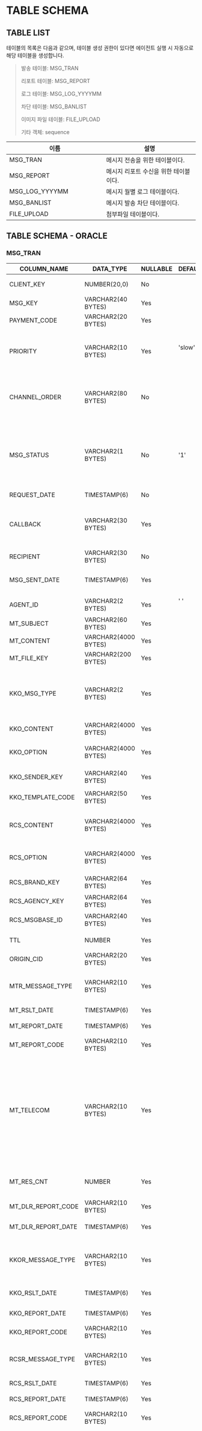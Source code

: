 # TABLE SCHEMA

## TABLE LIST

테이블의 목록은 다음과 같으며, 테이블 생성 권한이 있다면 에이전트 실행 시 자동으로 해당 테이블을 생성합니다.

> 발송 테이블: MSG\_TRAN
>
> 리포트 테이블: MSG\_REPORT
>
> 로그 테이블: MSG\_LOG\_YYYYMM
>
> 차단 테이블: MSG\_BANLIST
>
> 이미지 파일 테이블: FILE\_UPLOAD
>
> 기타 객체: sequence

<table><thead><tr><th width="242">이름</th><th>설명</th></tr></thead><tbody><tr><td>MSG_TRAN</td><td>메시지 전송을 위한 테이블이다.</td></tr><tr><td>MSG_REPORT</td><td>메시지 리포트 수신을 위한 테이블이다.</td></tr><tr><td>MSG_LOG_YYYYMM</td><td>메시지 월별 로그 테이블이다.</td></tr><tr><td>MSG_BANLIST</td><td>메시지 발송 차단 테이블이다.</td></tr><tr><td>FILE_UPLOAD</td><td>첨부파일 테이블이다.</td></tr></tbody></table>

## TABLE SCHEMA - ORACLE

### MSG\_TRAN

<table data-full-width="true"><thead><tr><th width="232.633423180593">COLUMN_NAME</th><th width="228">DATA_TYPE</th><th width="120">NULLABLE</th><th width="109">DEFAULT</th><th>COMMENTS</th></tr></thead><tbody><tr><td>CLIENT_KEY</td><td>NUMBER(20,0)</td><td>No</td><td></td><td>클라이언트 메시지 고유 번호</td></tr><tr><td>MSG_KEY</td><td>VARCHAR2(40 BYTES)</td><td>Yes</td><td></td><td>메시지 키</td></tr><tr><td>PAYMENT_CODE</td><td>VARCHAR2(20 BYTES)</td><td>Yes</td><td></td><td>정산용 부서코드</td></tr><tr><td>PRIORITY</td><td>VARCHAR2(10 BYTES)</td><td>Yes</td><td>'slow'<br><br></td><td><p>전송 우선 순위</p><p>(veryfast > fast > slow)</p></td></tr><tr><td>CHANNEL_ORDER</td><td>VARCHAR2(80 BYTES)</td><td>No</td><td></td><td><p>전송 채널 순서(fallback 포함)</p><p>(예:alimtalk,rcs,sms)</p></td></tr><tr><td>MSG_STATUS</td><td>VARCHAR2(1 BYTES)</td><td>No</td><td>'1'</td><td><p>메시지 상태</p><p>1:발송대기</p><p>2:발송완료</p><p>3:완료</p></td></tr><tr><td>REQUEST_DATE</td><td>TIMESTAMP(6)</td><td>No</td><td></td><td>전송 요청 시간</td></tr><tr><td>CALLBACK</td><td>VARCHAR2(30 BYTES)</td><td>Yes</td><td></td><td><p>발신번호</p><p>(문자나 RCS 발송 시 필수)</p></td></tr><tr><td>RECIPIENT</td><td>VARCHAR2(30 BYTES)</td><td>No</td><td></td><td>수신번호 (국제표준)</td></tr><tr><td>MSG_SENT_DATE</td><td>TIMESTAMP(6)</td><td>Yes</td><td></td><td>발송 요청 시간(Agent가 G/W 로 발송한 시간)</td></tr><tr><td>AGENT_ID</td><td>VARCHAR2(2 BYTES)</td><td>Yes</td><td>' '<br><br></td><td>AGENT 이중화시 사용되는 ID</td></tr><tr><td>MT_SUBJECT</td><td>VARCHAR2(60 BYTES)</td><td>Yes</td><td></td><td>문자 제목 입력정보</td></tr><tr><td>MT_CONTENT</td><td>VARCHAR2(4000 BYTES)</td><td>Yes</td><td></td><td>문자 내용 입력정보</td></tr><tr><td>MT_FILE_KEY</td><td>VARCHAR2(200 BYTES)</td><td>Yes</td><td></td><td>문자 파일키 입력정보</td></tr><tr><td>KKO_MSG_TYPE</td><td>VARCHAR2(2 BYTES)</td><td>Yes</td><td></td><td><p>카카오 메시지 타입</p><p>알림톡-AT,AI</p><p>친구톡-FT,FI,FW</p></td></tr><tr><td>KKO_CONTENT</td><td>VARCHAR2(4000 BYTES)</td><td>Yes</td><td></td><td>카카오 내용 입력정보</td></tr><tr><td>KKO_OPTION</td><td>VARCHAR2(4000 BYTES)</td><td>Yes</td><td></td><td>카카오 옵션 입력정보(json형태) - 강조문구, 버튼 등</td></tr><tr><td>KKO_SENDER_KEY</td><td>VARCHAR2(40 BYTES)</td><td>Yes</td><td></td><td>카카오 알림톡 발신 프로필 키</td></tr><tr><td>KKO_TEMPLATE_CODE</td><td>VARCHAR2(50 BYTES)</td><td>Yes</td><td></td><td>카카오 알림톡 메시지 유형 템플릿 코드</td></tr><tr><td>RCS_CONTENT</td><td>VARCHAR2(4000 BYTES)</td><td>Yes</td><td></td><td>RCS 내용 입력정보(json형태) - Standalone, Carousel, Template</td></tr><tr><td>RCS_OPTION</td><td>VARCHAR2(4000 BYTES)</td><td>Yes</td><td></td><td>RCS 옵션 입력정보(json형태) - header, footer 등</td></tr><tr><td>RCS_BRAND_KEY</td><td>VARCHAR2(64 BYTES)</td><td>Yes</td><td></td><td>생성한 브랜드마다 부여되는 Key</td></tr><tr><td>RCS_AGENCY_KEY</td><td>VARCHAR2(64 BYTES)</td><td>Yes</td><td></td><td>대행사 key</td></tr><tr><td>RCS_MSGBASE_ID</td><td>VARCHAR2(40 BYTES)</td><td>Yes</td><td></td><td>RCS 메시지베이스 ID(템플릿코드)</td></tr><tr><td>TTL</td><td>NUMBER</td><td>Yes</td><td></td><td>전송 유효 시간(단위, 초)</td></tr><tr><td>ORIGIN_CID</td><td>VARCHAR2(20 BYTES)</td><td>Yes</td><td></td><td>발신자 식별코드</td></tr><tr><td>MTR_MESSAGE_TYPE</td><td>VARCHAR2(10 BYTES)</td><td>Yes</td><td></td><td><p>MT 상세 메시지 타입</p><p>(sm/lm/mm/im)</p></td></tr><tr><td>MT_RSLT_DATE</td><td>TIMESTAMP(6)</td><td>Yes</td><td></td><td>MT 단말기 도착 시간</td></tr><tr><td>MT_REPORT_DATE</td><td>TIMESTAMP(6)</td><td>Yes</td><td></td><td>MT 인포뱅크로부터 결과 수신한 시간</td></tr><tr><td>MT_REPORT_CODE</td><td>VARCHAR2(10 BYTES)</td><td>Yes</td><td></td><td>MT 전송 결과</td></tr><tr><td>MT_TELECOM</td><td>VARCHAR2(10 BYTES)</td><td>Yes</td><td></td><td><p>MT 착신망 정보10000-etc</p><p>10001-skt</p><p>10002-kt</p><p>10003-lgu</p><p>10006-internet number</p><p>10010-safety number</p></td></tr><tr><td>MT_RES_CNT</td><td>NUMBER</td><td>Yes</td><td></td><td>MT 분할 발송 된 결과 값에 대한 건수 (국제 발송)</td></tr><tr><td>MT_DLR_REPORT_CODE</td><td>VARCHAR2(10 BYTES)</td><td>Yes</td><td></td><td>MT DLR 리포트 결과 코드(국제발송)</td></tr><tr><td>MT_DLR_REPORT_DATE</td><td>TIMESTAMP(6)</td><td>Yes</td><td></td><td>MT DLR 리포트 수신 시각(국제발송)</td></tr><tr><td>KKOR_MESSAGE_TYPE</td><td>VARCHAR2(10 BYTES)</td><td>Yes</td><td></td><td><p>카카오 상세 메시지 타입</p><p>(at/ai/ft/fi/fw)</p></td></tr><tr><td>KKO_RSLT_DATE</td><td>TIMESTAMP(6)</td><td>Yes</td><td></td><td>KAKAO 단말기 도착 시간</td></tr><tr><td>KKO_REPORT_DATE</td><td>TIMESTAMP(6)</td><td>Yes</td><td></td><td>KAKAO 인포뱅크로부터 결과 수신한 시간</td></tr><tr><td>KKO_REPORT_CODE</td><td>VARCHAR2(10 BYTES)</td><td>Yes</td><td></td><td>KAKAO 전송 결과</td></tr><tr><td>RCSR_MESSAGE_TYPE</td><td>VARCHAR2(10 BYTES)</td><td>Yes</td><td></td><td><p>RCS 상세 메시지 타입</p><p>(rs/rl/rm/rt/ri)</p></td></tr><tr><td>RCS_RSLT_DATE</td><td>TIMESTAMP(6)</td><td>Yes</td><td></td><td>RCS 단말기 도착 시간</td></tr><tr><td>RCS_REPORT_DATE</td><td>TIMESTAMP(6)</td><td>Yes</td><td></td><td>RCS 인포뱅크로부터 결과 수신한 시간</td></tr><tr><td>RCS_REPORT_CODE</td><td>VARCHAR2(10 BYTES)</td><td>Yes</td><td></td><td>RCS 전송 결과</td></tr><tr><td>RCS_TELECOM</td><td>VARCHAR2(10 BYTES)</td><td>Yes</td><td></td><td><p>RCS 착신망 정보10000-etc</p><p>10001-skt</p><p>10002-kt</p><p>10003-lgu</p><p>10006-internet number</p><p>10010-safety number</p></td></tr><tr><td>REG_DATE</td><td>TIMESTAMP(6)</td><td>Yes</td><td>sysdate<br><br></td><td>데이터 등록일자</td></tr><tr><td>ETC_TEXT_1</td><td>VARCHAR2(100 BYTES)</td><td>Yes</td><td></td><td>유저 기타필드1</td></tr><tr><td>ETC_TEXT_2</td><td>VARCHAR2(100 BYTES)</td><td>Yes</td><td></td><td>유저 기타필드2</td></tr><tr><td>ETC_TEXT_3</td><td>VARCHAR2(100 BYTES)</td><td>Yes</td><td></td><td>유저 기타필드3</td></tr></tbody></table>

### MSG\_LOG\_YYYYMM

<table data-full-width="true"><thead><tr><th width="234.46630727762806">COLUMN_NAME</th><th width="227">DATA_TYPE</th><th width="122">NULLABLE</th><th width="107">DEFAULT</th><th>COMMENTS</th></tr></thead><tbody><tr><td>CLIENT_KEY</td><td>NUMBER(20,0)</td><td>Yes</td><td></td><td>클라이언트 메시지 고유 번호</td></tr><tr><td>MSG_KEY</td><td>VARCHAR2(40 BYTES)</td><td>Yes</td><td></td><td>메시지 키</td></tr><tr><td>PAYMENT_CODE</td><td>VARCHAR2(20 BYTES)</td><td>Yes</td><td></td><td>정산용 부서코드</td></tr><tr><td>PRIORITY</td><td>VARCHAR2(10 BYTES)</td><td>Yes</td><td><br><br></td><td><p>전송 우선 순위</p><p>(veryfast > fast > slow)</p></td></tr><tr><td>CHANNEL_ORDER</td><td>VARCHAR2(80 BYTES)</td><td>Yes</td><td></td><td>전송 채널 순서(fallback 포함) (예:alimtalk,rcs,sms)</td></tr><tr><td>MSG_STATUS</td><td>VARCHAR2(1 BYTE)</td><td>Yes</td><td></td><td><p>메시지 상태</p><p>1:발송대기</p><p>2:발송완료</p><p>3:완료</p></td></tr><tr><td>REQUEST_DATE</td><td>TIMESTAMP(6)</td><td>Yes</td><td></td><td>전송 요청 시간</td></tr><tr><td>CALLBACK</td><td>VARCHAR2(30 BYTES)</td><td>Yes</td><td></td><td><p>발신번호</p><p>(문자나 RCS 발송 시 필수)</p></td></tr><tr><td>RECIPIENT</td><td>VARCHAR2(30 BYTES)</td><td>Yes</td><td></td><td>수신번호 (국제표준)</td></tr><tr><td>MSG_SENT_DATE</td><td>TIMESTAMP(6)</td><td>Yes</td><td></td><td>발송 요청 시간(Agent가 G/W 로 발송한 시간)</td></tr><tr><td>AGENT_ID</td><td>VARCHAR2(2 BYTES)</td><td>Yes</td><td><br><br></td><td>AGENT 이중화시 사용되는 ID</td></tr><tr><td>MT_SUBJECT</td><td>VARCHAR2(60 BYTES)</td><td>Yes</td><td></td><td>문자 제목 입력정보</td></tr><tr><td>MT_CONTENT</td><td>VARCHAR2(4000 BYTES)</td><td>Yes</td><td></td><td>문자 내용 입력정보</td></tr><tr><td>MT_FILE_KEY</td><td>VARCHAR2(200 BYTES)</td><td>Yes</td><td></td><td>문자 파일키 입력정보</td></tr><tr><td>KKO_MSG_TYPE</td><td>VARCHAR2(2 BYTES)</td><td>Yes</td><td></td><td><p>카카오 메시지 타입</p><p>알림톡-AT,AI</p><p>친구톡-FT,FI,FW</p></td></tr><tr><td>KKO_CONTENT</td><td>VARCHAR2(4000 BYTES)</td><td>Yes</td><td></td><td>카카오 내용 입력정보</td></tr><tr><td>KKO_OPTION</td><td>VARCHAR2(4000 BYTES)</td><td>Yes</td><td></td><td>카카오 옵션 입력정보(json형태) - 강조문구, 버튼 등</td></tr><tr><td>KKO_SENDER_KEY</td><td>VARCHAR2(40 BYTES)</td><td>Yes</td><td></td><td>카카오 알림톡 발신 프로필 키</td></tr><tr><td>KKO_TEMPLATE_CODE</td><td>VARCHAR2(50 BYTES)</td><td>Yes</td><td></td><td>카카오 알림톡 메시지 유형 템플릿 코드</td></tr><tr><td>RCS_CONTENT</td><td>VARCHAR2(4000 BYTES)</td><td>Yes</td><td></td><td>RCS 내용 입력정보(json형태) - Standalone, Carousel, Template</td></tr><tr><td>RCS_OPTION</td><td>VARCHAR2(4000 BYTES)</td><td>Yes</td><td></td><td>RCS 옵션 입력정보(json형태) - header, footer 등</td></tr><tr><td>RCS_BRAND_KEY</td><td>VARCHAR2(64 BYTES)</td><td>Yes</td><td></td><td>생성한 브랜드마다 부여되는 Key</td></tr><tr><td>RCS_AGENCY_KEY</td><td>VARCHAR2(64 BYTES)</td><td>Yes</td><td></td><td>대행사 key</td></tr><tr><td>RCS_MSGBASE_ID</td><td>VARCHAR2(40 BYTES)</td><td>Yes</td><td></td><td>RCS 메시지베이스 ID(템플릿코드)</td></tr><tr><td>TTL</td><td>NUMBER</td><td>Yes</td><td></td><td>전송 유효 시간(단위, 초)</td></tr><tr><td>ORIGIN_CID</td><td>VARCHAR2(20 BYTES)</td><td>Yes</td><td></td><td>발신자 식별코드</td></tr><tr><td>MTR_MESSAGE_TYPE</td><td>VARCHAR2(10 BYTES)</td><td>Yes</td><td></td><td><p>MT 상세 메시지 타입</p><p>(sm/lm/mm/im)</p></td></tr><tr><td>MT_RSLT_DATE</td><td>TIMESTAMP(6)</td><td>Yes</td><td></td><td>MT 단말기 도착 시간</td></tr><tr><td>MT_REPORT_DATE</td><td>TIMESTAMP(6)</td><td>Yes</td><td></td><td>MT 인포뱅크로부터 결과 수신한 시간</td></tr><tr><td>MT_REPORT_CODE</td><td>VARCHAR2(10 BYTES)</td><td>Yes</td><td></td><td>MT 전송 결과</td></tr><tr><td>MT_TELECOM</td><td>VARCHAR2(10 BYTES)</td><td>Yes</td><td></td><td><p>MT 착신망 정보10000-etc</p><p>10001-skt</p><p>10002-kt</p><p>10003-lgu</p><p>10006-internet number</p><p>10010-safety number</p></td></tr><tr><td>MT_RES_CNT</td><td>NUMBER</td><td>Yes</td><td></td><td>MT 분할 발송 된 결과 값에 대한 건수 (국제 발송)</td></tr><tr><td>MT_DLR_REPORT_CODE</td><td>VARCHAR2(10 BYTES)</td><td>Yes</td><td></td><td>MT DLR 리포트 결과 코드(국제발송)</td></tr><tr><td>MT_DLR_REPORT_DATE</td><td>TIMESTAMP(6)</td><td>Yes</td><td></td><td>MT DLR 리포트 수신 시각(국제발송)</td></tr><tr><td>KKOR_MESSAGE_TYPE</td><td>VARCHAR2(10 BYTES)</td><td>Yes</td><td></td><td><p>카카오 상세 메시지 타입</p><p>(at/ai/ft/fi/fw)</p></td></tr><tr><td>KKO_RSLT_DATE</td><td>TIMESTAMP(6)</td><td>Yes</td><td></td><td>KAKAO 단말기 도착 시간</td></tr><tr><td>KKO_REPORT_DATE</td><td>TIMESTAMP(6)</td><td>Yes</td><td></td><td>KAKAO 인포뱅크로부터 결과 수신한 시간</td></tr><tr><td>KKO_REPORT_CODE</td><td>VARCHAR2(10 BYTES)</td><td>Yes</td><td></td><td>KAKAO 전송 결과</td></tr><tr><td>RCSR_MESSAGE_TYPE</td><td>VARCHAR2(10 BYTES)</td><td>Yes</td><td></td><td><p>RCS 상세 메시지 타입</p><p>(rs/rl/rm/rt/ri)</p></td></tr><tr><td>RCS_RSLT_DATE</td><td>TIMESTAMP(6)</td><td>Yes</td><td></td><td>RCS 단말기 도착 시간</td></tr><tr><td>RCS_REPORT_DATE</td><td>TIMESTAMP(6)</td><td>Yes</td><td></td><td>RCS 인포뱅크로부터 결과 수신한 시간</td></tr><tr><td>RCS_REPORT_CODE</td><td>VARCHAR2(10 BYTES)</td><td>Yes</td><td></td><td>RCS 전송 결과</td></tr><tr><td>RCS_TELECOM</td><td>VARCHAR2(10 BYTES)</td><td>Yes</td><td></td><td><p>RCS 착신망 정보10000-etc</p><p>10001-skt</p><p>10002-kt</p><p>10003-lgu</p><p>10006-internet number</p><p>10010-safety number</p></td></tr><tr><td>REG_DATE</td><td>TIMESTAMP(6)</td><td>Yes</td><td><br><br></td><td>데이터 등록일자</td></tr><tr><td>ETC_TEXT_1</td><td>VARCHAR2(100 BYTES)</td><td>Yes</td><td></td><td>유저 기타필드1</td></tr><tr><td>ETC_TEXT_2</td><td>VARCHAR2(100 BYTES)</td><td>Yes</td><td></td><td>유저 기타필드2</td></tr><tr><td>ETC_TEXT_3</td><td>VARCHAR2(100 BYTES)</td><td>Yes</td><td></td><td>유저 기타필드3</td></tr></tbody></table>

### MSG\_REPORT

<table data-full-width="true"><thead><tr><th width="239.87004103967166">COLUMN_NAME</th><th width="223">DATA_TYPE</th><th width="120">NULLABLE</th><th width="110">DEFAULT</th><th>COMMENTS</th></tr></thead><tbody><tr><td>SEQ</td><td>NUMBER(20,0)</td><td>No</td><td></td><td>리포트 고유 번호</td></tr><tr><td>CLIENT_KEY</td><td>NUMBER(20,0)</td><td>Yes</td><td></td><td>클라이언트 메시지 고유 번호</td></tr><tr><td>MSG_KEY</td><td>VARCHAR2(40 BYTES)</td><td>Yes</td><td></td><td>메시지 키</td></tr><tr><td>CHANNEL_TYPE</td><td>VARCHAR2(20 BYTES)</td><td>Yes</td><td></td><td>메시지 채널 타입(sms/mms/alimtalk/friendtalk/rcs/international)</td></tr><tr><td>MESSAGE_TYPE</td><td>VARCHAR2(10 BYTES)</td><td>Yes</td><td></td><td>상세 메시지 타입(sm/lm/mm/im/rs/rl/rm/rt/ri/at/ai/ft/fi/fw)</td></tr><tr><td>RSLT_DATE</td><td>TIMESTAMP(6)</td><td>Yes</td><td></td><td>단말기 도착 시간</td></tr><tr><td>REPORT_DATE</td><td>TIMESTAMP(6)</td><td>Yes</td><td></td><td>인포뱅크로부터 결과 수신한 시간</td></tr><tr><td>REPORT_CODE</td><td>VARCHAR2(10 BYTES)</td><td>Yes</td><td></td><td>전송 결과 코드</td></tr><tr><td>TELECOM</td><td>VARCHAR2(10 BYTES)</td><td>Yes</td><td></td><td>착신망 정보(10000-etc, 10001-skt, 10002-kt, 10003-lgu, 10006-internet number, 10010-safety number)</td></tr><tr><td>MT_RES_CNT</td><td>NUMBER</td><td>Yes</td><td></td><td>mt 분할 발송 된 결과 값에 대한 건수 (국제 발송)</td></tr><tr><td>MT_DLR_REPORT_CODE</td><td>VARCHAR2(10 BYTES)</td><td>Yes</td><td></td><td>mt dlr 리포트 결과 코드(국제발송)</td></tr><tr><td>MT_DLR_REPORT_DATE</td><td>TIMESTAMP(6)</td><td>Yes</td><td></td><td>mt dlr 리포트 수신 시각(국제발송)</td></tr><tr><td>REG_DATE</td><td>TIMESTAMP(6)</td><td>Yes</td><td></td><td>데이터 등록일자</td></tr></tbody></table>

### MSG\_BANLIST

<table data-full-width="true"><thead><tr><th width="180.54100367197063">COLUMN_NAME</th><th width="206">DATA_TYPE</th><th width="118">NULLABLE</th><th width="104">DEFAULT</th><th width="264">COMMENTS</th></tr></thead><tbody><tr><td>BAN_SEQ</td><td>NUMBER(20,0)</td><td>No</td><td></td><td>차단 정보 시퀀스</td></tr><tr><td>BAN_TYPE</td><td>VARCHAR2(1 BYTE)</td><td>No</td><td></td><td>차단 구문(r:수신 번호, t:메시지 내용)</td></tr><tr><td>BAN_TEXT</td><td>VARCHAR2(45 BYTES)</td><td>No</td><td></td><td>차단대상 문구 및 전화번호</td></tr><tr><td>USE_YN</td><td>VARCHAR2(1 BYTE)</td><td>No</td><td>'Y'</td><td>사용유무(y/n)</td></tr></tbody></table>

### FILE\_UPLOAD

<table data-full-width="true"><thead><tr><th width="182.6057347670251">COLUMN_NAME</th><th width="235">DATA_TYPE</th><th width="124">NULLABLE</th><th width="106">DEFAULT</th><th width="264">COMMENTS</th></tr></thead><tbody><tr><td>FILE_SEQ</td><td>NUMBER(20,0)</td><td>No</td><td></td><td>파일 순번</td></tr><tr><td>FILE_PATH</td><td>VARCHAR2(100 BYTES)</td><td>No</td><td></td><td>대상 파일 저장 위치(디렉토리 및 파일명 포함)</td></tr><tr><td>FILE_STATUS</td><td>VARCHAR2(1 BYTE)</td><td>No</td><td>'1'</td><td>파일업로드 상태(1:대기, 2:완료)</td></tr><tr><td>CHANNEL_TYPE</td><td>VARCHAR2(10 BYTES)</td><td>No</td><td></td><td>이미지가 사용될 메시지 타입(MMS, RCS)</td></tr><tr><td>MSG_TYPE</td><td>VARCHAR2(10 BYTES)</td><td>Yes</td><td></td><td>상세 메시지 타입(FRIENDTALK사용 시, FI/FW/FL/FC 사용)</td></tr><tr><td>FILE_KEY</td><td>VARCHAR2(200 BYTES)</td><td>Yes</td><td></td><td>파일키(업로드 후 파일서버에서 발급)</td></tr><tr><td>FILE_EXPIRED</td><td>VARCHAR2(14 BYTES)</td><td>Yes</td><td></td><td>파일만료시간(yyyyMMDDHHMMSS)</td></tr><tr><td>RESULT_CODE</td><td>VARCHAR2(4 BYTES)</td><td>Yes</td><td></td><td>파일업로드 결과코드</td></tr><tr><td>RESULT_MSG</td><td>VARCHAR2(100 BYTES)</td><td>Yes</td><td></td><td>파일업로드 결과메시지</td></tr><tr><td>REG_DATE</td><td>TIMESTAMP(6)</td><td>Yes</td><td>sysdate</td><td>데이터 등록일자</td></tr></tbody></table>

## DB  별 TABLE SCHEMA

{% file src=".gitbook/assets/omni_agent DB 스키마(mssql).xlsx" %}

{% file src=".gitbook/assets/omni_agent DB 스키마(mysql, maria).xlsx" %}

{% file src=".gitbook/assets/omni_agent DB 스키마(oracle, tibero).xlsx" %}
